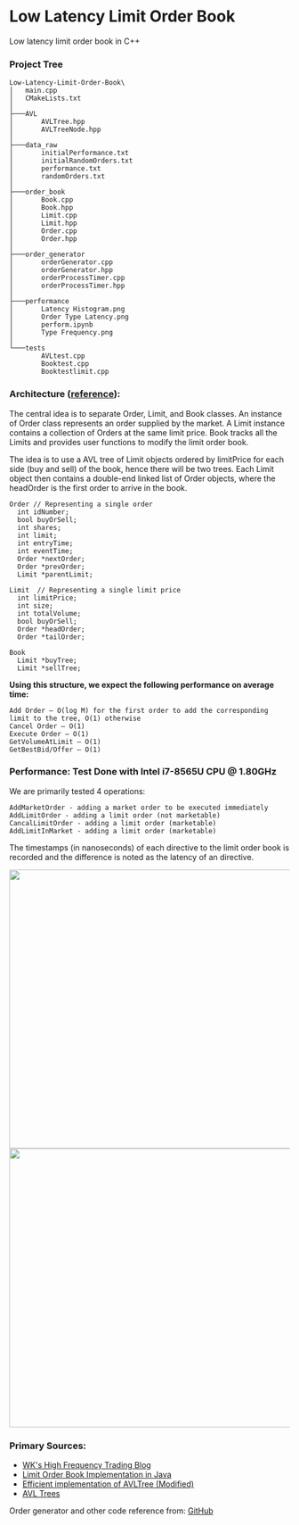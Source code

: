 # Low Latency Limit Order Book
Low latency limit order book in C++

### Project Tree

```
Low-Latency-Limit-Order-Book\
│   main.cpp
│   CMakeLists.txt
│
├───AVL
│       AVLTree.hpp
│       AVLTreeNode.hpp
│
├───data_raw
│       initialPerformance.txt
│       initialRandomOrders.txt
│       performance.txt
│       randomOrders.txt
│
├───order_book
│       Book.cpp
│       Book.hpp
│       Limit.cpp
│       Limit.hpp
│       Order.cpp
│       Order.hpp
│
├───order_generator
│       orderGenerator.cpp
│       orderGenerator.hpp
│       orderProcessTimer.cpp
│       orderProcessTimer.hpp
│
├───performance
│       Latency Histogram.png
│       Order Type Latency.png
│       perform.ipynb
│       Type Frequency.png
│
└───tests
        AVLtest.cpp
        Booktest.cpp
        Booktestlimit.cpp
```

### Architecture ([reference](https://web.archive.org/web/20110219163448/http://howtohft.wordpress.com/2011/02/15/how-to-build-a-fast-limit-order-book/)):

The central idea is to separate Order, Limit, and Book classes. An instance of Order class represents an order supplied by the market. A Limit instance contains a collection of Orders at the same limit price. Book tracks all the Limits and provides user functions to modify the limit order book. 

The idea is to use a AVL tree of Limit objects ordered by limitPrice for each side (buy and sell) of the book, hence there will be two trees. Each Limit object then contains a double-end linked list of Order objects, where the headOrder is the first order to arrive in the book.

```
Order // Representing a single order
  int idNumber;
  bool buyOrSell;
  int shares;
  int limit;
  int entryTime;
  int eventTime;
  Order *nextOrder;
  Order *prevOrder;
  Limit *parentLimit;

Limit  // Representing a single limit price
  int limitPrice;
  int size;
  int totalVolume;
  bool buyOrSell;
  Order *headOrder;
  Order *tailOrder;

Book
  Limit *buyTree;
  Limit *sellTree;
```

**Using this structure, we expect the following performance on average time:**

```
Add Order – O(log M) for the first order to add the corresponding limit to the tree, O(1) otherwise
Cancel Order – O(1)
Execute Order – O(1)
GetVolumeAtLimit – O(1)
GetBestBid/Offer – O(1)
```

### Performance: Test Done with Intel i7-8565U CPU @ 1.80GHz

We are primarily tested 4 operations:
```
AddMarketOrder - adding a market order to be executed immediately
AddLimitOrder - adding a limit order (not marketable)
CancalLimitOrder - adding a limit order (marketable)
AddLimitInMarket - adding a limit order (marketable)
```

The timestamps (in nanoseconds) of each directive to the limit order book is recorded and the difference is noted as the latency of an directive.

<img src="https://github.com/user-attachments/assets/b35d15dd-f2a2-47c6-928f-b6ae546248e2" width="800" height="500">

<img src="https://github.com/user-attachments/assets/9e867451-61e8-4c77-925c-d916c6e8e5f9" width="800" height="500">


### Primary Sources:
- [WK's High Frequency Trading Blog](https://web.archive.org/web/20110219163448/http://howtohft.wordpress.com/2011/02/15/how-to-build-a-fast-limit-order-book/)
- [Limit Order Book Implementation in Java](https://medium.com/@mhfizt/limit-order-book-implementation-in-java-dd39821e5a4f)
- [Efficient implementation of AVLTree (Modified)](https://github.com/KadirEmreOto/AVL-Tree/tree/master)
- [AVL Trees](https://kukuruku.co/hub/cpp/avl-trees)

Order generator and other code reference from: [GitHub](https://github.com/brprojects/Limit-Order-Book)
